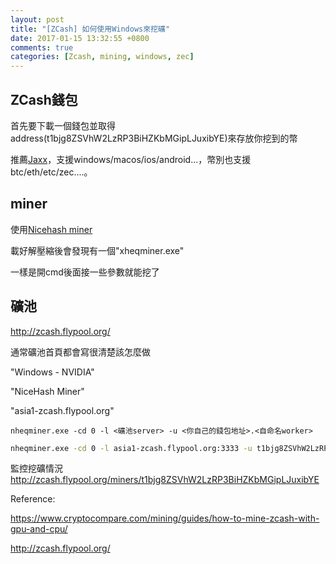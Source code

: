 ```yaml
---
layout: post
title: "[ZCash] 如何使用Windows來挖礦"
date: 2017-01-15 13:32:55 +0800
comments: true
categories: [Zcash, mining, windows, zec]
---
```


## ZCash錢包

首先要下載一個錢包並取得address(t1bjg8ZSVhW2LzRP3BiHZKbMGipLJuxibYE)來存放你挖到的幣

推薦[Jaxx](https://jaxx.io/)，支援windows/macos/ios/android...，幣別也支援btc/eth/etc/zec....。

## miner

使用[Nicehash miner](https://github.com/etherchain-org/nheqminer/releases/latest)

載好解壓縮後會發現有一個"xheqminer.exe"

一樣是開cmd後面接一些參數就能挖了

## 礦池

http://zcash.flypool.org/

通常礦池首頁都會寫很清楚該怎麼做

"Windows - NVIDIA"

"NiceHash Miner"

"asia1-zcash.flypool.org"

```
nheqminer.exe -cd 0 -l <礦池server> -u <你自己的錢包地址>.<自命名worker> 
```

```bash 
nheqminer.exe -cd 0 -l asia1-zcash.flypool.org:3333 -u t1bjg8ZSVhW2LzRP3BiHZKbMGipLJuxibYE.bob1
```

監控挖礦情況
http://zcash.flypool.org/miners/t1bjg8ZSVhW2LzRP3BiHZKbMGipLJuxibYE





Reference:

https://www.cryptocompare.com/mining/guides/how-to-mine-zcash-with-gpu-and-cpu/

http://zcash.flypool.org/